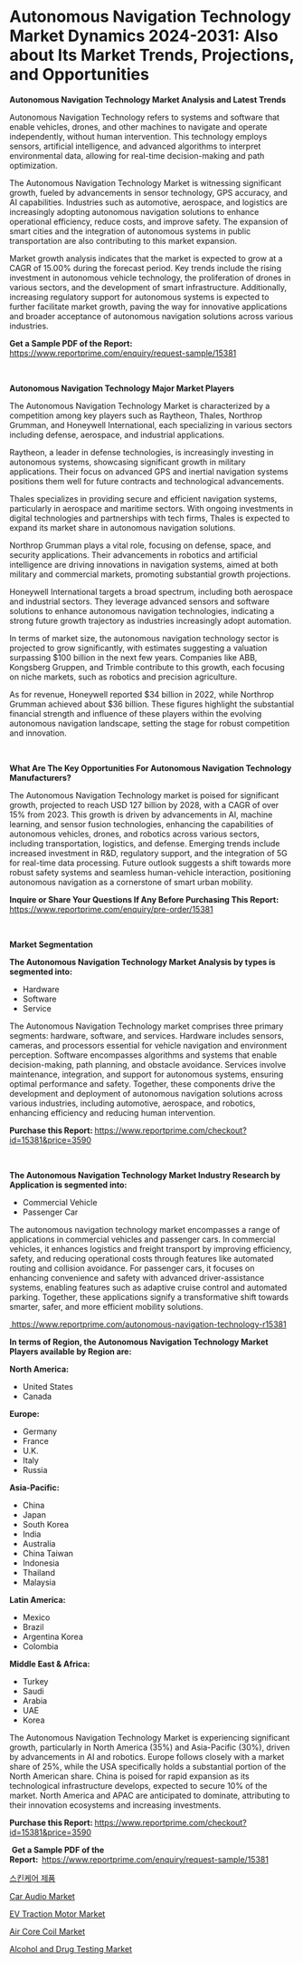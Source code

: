 <p><h1>Autonomous Navigation Technology Market Dynamics 2024-2031: Also about Its Market Trends, Projections, and Opportunities</h1></p><p><strong>Autonomous Navigation Technology Market Analysis and Latest Trends</strong></p>
<p><p>Autonomous Navigation Technology refers to systems and software that enable vehicles, drones, and other machines to navigate and operate independently, without human intervention. This technology employs sensors, artificial intelligence, and advanced algorithms to interpret environmental data, allowing for real-time decision-making and path optimization.</p><p>The Autonomous Navigation Technology Market is witnessing significant growth, fueled by advancements in sensor technology, GPS accuracy, and AI capabilities. Industries such as automotive, aerospace, and logistics are increasingly adopting autonomous navigation solutions to enhance operational efficiency, reduce costs, and improve safety. The expansion of smart cities and the integration of autonomous systems in public transportation are also contributing to this market expansion.</p><p>Market growth analysis indicates that the market is expected to grow at a CAGR of 15.00% during the forecast period. Key trends include the rising investment in autonomous vehicle technology, the proliferation of drones in various sectors, and the development of smart infrastructure. Additionally, increasing regulatory support for autonomous systems is expected to further facilitate market growth, paving the way for innovative applications and broader acceptance of autonomous navigation solutions across various industries.</p></p>
<p><strong>Get a Sample PDF of the Report:&nbsp;</strong> <a href="https://www.reportprime.com/enquiry/request-sample/15381">https://www.reportprime.com/enquiry/request-sample/15381</a></p>
<p>&nbsp;</p>
<p><strong>Autonomous Navigation Technology Major Market Players</strong></p>
<p><p>The Autonomous Navigation Technology Market is characterized by a competition among key players such as Raytheon, Thales, Northrop Grumman, and Honeywell International, each specializing in various sectors including defense, aerospace, and industrial applications. </p><p>Raytheon, a leader in defense technologies, is increasingly investing in autonomous systems, showcasing significant growth in military applications. Their focus on advanced GPS and inertial navigation systems positions them well for future contracts and technological advancements.</p><p>Thales specializes in providing secure and efficient navigation systems, particularly in aerospace and maritime sectors. With ongoing investments in digital technologies and partnerships with tech firms, Thales is expected to expand its market share in autonomous navigation solutions.</p><p>Northrop Grumman plays a vital role, focusing on defense, space, and security applications. Their advancements in robotics and artificial intelligence are driving innovations in navigation systems, aimed at both military and commercial markets, promoting substantial growth projections.</p><p>Honeywell International targets a broad spectrum, including both aerospace and industrial sectors. They leverage advanced sensors and software solutions to enhance autonomous navigation technologies, indicating a strong future growth trajectory as industries increasingly adopt automation.</p><p>In terms of market size, the autonomous navigation technology sector is projected to grow significantly, with estimates suggesting a valuation surpassing $100 billion in the next few years. Companies like ABB, Kongsberg Gruppen, and Trimble contribute to this growth, each focusing on niche markets, such as robotics and precision agriculture.</p><p>As for revenue, Honeywell reported $34 billion in 2022, while Northrop Grumman achieved about $36 billion. These figures highlight the substantial financial strength and influence of these players within the evolving autonomous navigation landscape, setting the stage for robust competition and innovation.</p></p>
<p>&nbsp;</p>
<p><strong>What Are The Key Opportunities For Autonomous Navigation Technology Manufacturers?</strong></p>
<p><p>The Autonomous Navigation Technology market is poised for significant growth, projected to reach USD 127 billion by 2028, with a CAGR of over 15% from 2023. This growth is driven by advancements in AI, machine learning, and sensor fusion technologies, enhancing the capabilities of autonomous vehicles, drones, and robotics across various sectors, including transportation, logistics, and defense. Emerging trends include increased investment in R&D, regulatory support, and the integration of 5G for real-time data processing. Future outlook suggests a shift towards more robust safety systems and seamless human-vehicle interaction, positioning autonomous navigation as a cornerstone of smart urban mobility.</p></p>
<p><strong>Inquire or Share Your Questions If Any Before Purchasing This Report:</strong> <a href="https://www.reportprime.com/enquiry/pre-order/15381">https://www.reportprime.com/enquiry/pre-order/15381</a></p>
<p>&nbsp;</p>
<p><strong>Market Segmentation</strong></p>
<p><strong>The Autonomous Navigation Technology Market Analysis by types is segmented into:</strong></p>
<p><ul><li>Hardware</li><li>Software</li><li>Service</li></ul></p>
<p><p>The Autonomous Navigation Technology market comprises three primary segments: hardware, software, and services. Hardware includes sensors, cameras, and processors essential for vehicle navigation and environment perception. Software encompasses algorithms and systems that enable decision-making, path planning, and obstacle avoidance. Services involve maintenance, integration, and support for autonomous systems, ensuring optimal performance and safety. Together, these components drive the development and deployment of autonomous navigation solutions across various industries, including automotive, aerospace, and robotics, enhancing efficiency and reducing human intervention.</p></p>
<p><strong>Purchase this Report:&nbsp;</strong><a href="https://www.reportprime.com/checkout?id=15381&price=3590">https://www.reportprime.com/checkout?id=15381&price=3590</a></p>
<p>&nbsp;</p>
<p><strong>The Autonomous Navigation Technology Market Industry Research by Application is segmented into:</strong></p>
<p><ul><li>Commercial Vehicle</li><li>Passenger Car</li></ul></p>
<p><p>The autonomous navigation technology market encompasses a range of applications in commercial vehicles and passenger cars. In commercial vehicles, it enhances logistics and freight transport by improving efficiency, safety, and reducing operational costs through features like automated routing and collision avoidance. For passenger cars, it focuses on enhancing convenience and safety with advanced driver-assistance systems, enabling features such as adaptive cruise control and automated parking. Together, these applications signify a transformative shift towards smarter, safer, and more efficient mobility solutions.</p></p>
<p><a href="https://www.reportprime.com/autonomous-navigation-technology-r15381">&nbsp;https://www.reportprime.com/autonomous-navigation-technology-r15381</a></p>
<p><strong>In terms of Region, the Autonomous Navigation Technology Market Players available by Region are:</strong></p>
<p>
    <p> <strong> North America: </strong>
        <ul>
            <li>United States</li>
            <li>Canada</li>
        </ul>
        </p> 
    <p> <strong> Europe: </strong>
        <ul>
            <li>Germany</li>
            <li>France</li>
            <li>U.K.</li>
            <li>Italy</li>
            <li>Russia</li>
        </ul>
        </p> 
    <p> <strong> Asia-Pacific: </strong>
        <ul>
            <li>China</li>
            <li>Japan</li>
            <li>South Korea</li>
            <li>India</li>
            <li>Australia</li>
            <li>China Taiwan</li>
            <li>Indonesia</li>
            <li>Thailand</li>
            <li>Malaysia</li>
        </ul>
        </p> 
    <p> <strong> Latin America: </strong>
        <ul>
            <li>Mexico</li>
            <li>Brazil</li>
            <li>Argentina Korea</li>
            <li>Colombia</li>
        </ul>
        </p> 
    <p> <strong> Middle East & Africa: </strong>
        <ul>
            <li>Turkey</li>
            <li>Saudi</li>
            <li>Arabia</li>
            <li>UAE</li>
            <li>Korea</li>
        </ul>
    </p>
    </p>
<p><p>The Autonomous Navigation Technology Market is experiencing significant growth, particularly in North America (35%) and Asia-Pacific (30%), driven by advancements in AI and robotics. Europe follows closely with a market share of 25%, while the USA specifically holds a substantial portion of the North American share. China is poised for rapid expansion as its technological infrastructure develops, expected to secure 10% of the market. North America and APAC are anticipated to dominate, attributing to their innovation ecosystems and increasing investments.</p></p>
<p><strong>Purchase this Report: </strong><a href="https://www.reportprime.com/checkout?id=15381&price=3590">https://www.reportprime.com/checkout?id=15381&price=3590</a></p>
<p>&nbsp;<strong>Get a Sample PDF of the Report:&nbsp;&nbsp;</strong><a href="https://www.reportprime.com/enquiry/request-sample/15381">https://www.reportprime.com/enquiry/request-sample/15381</a></p>
<p><strong></strong></p>
<p><p><a href="https://medium.com/@joespinka88967/skincare-products-market-%EC%9D%98-%EA%B8%80%EB%A1%9C%EB%B2%8C-%EC%8B%9C%EC%9E%A5-%EA%B0%9C%EC%9A%94%EB%8A%94-%EC%A0%84-%EC%84%B8%EA%B3%84-%EB%B0%8F-%EC%A3%BC%EC%9A%94-%EC%8B%9C%EC%9E%A5%EC%9D%98-%EC%82%B0%EC%97%85%EC%97%90-%EC%98%81%ED%96%A5%EC%9D%84-%EB%AF%B8%EC%B9%98%EB%8A%94-%EC%A3%BC%EC%9A%94-%ED%8A%B8%EB%A0%8C%EB%93%9C%EC%97%90-%EB%8C%80%ED%95%9C-%EB%8F%85%ED%8A%B9%ED%95%9C-%EA%B4%80%EC%A0%90%EC%9D%84-%EC%A0%9C%EA%B3%B5%ED%95%A9%EB%8B%88%EB%8B%A4-40be7e99e015">스킨케어 제품</a></p><p><a href="https://issuu.com/reportprime-2/docs/car-audio-market-size-2030.pptx_a7556ecb759944">Car Audio Market</a></p><p><a href="https://www.linkedin.com/pulse/what-growth-opportunities-challenges-ev-traction-motor-q9yde?trackingId=i4QXvkUyQzuMiIGUJzubzQ%3D%3D">EV Traction Motor Market</a></p><p><a href="https://medium.com/@cathymaggio_46644/the-air-core-coil-market-has-witnessed-significant-growth-in-recent-years-and-this-trend-is-1c38a62d243b">Air Core Coil Market</a></p><p><a href="https://github.com/LaurenShaw586/Market-Research-Report-List-1/blob/main/alcohol-and-drug-testing-market.md">Alcohol and Drug Testing Market</a></p></p>